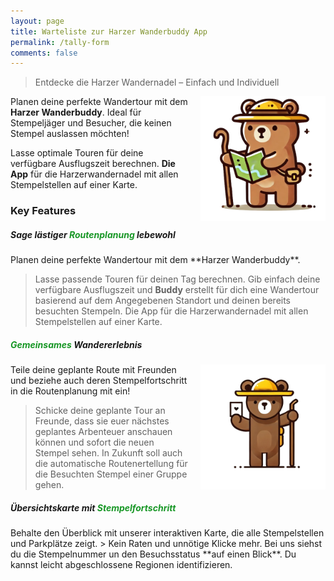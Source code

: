 ```yaml
---
layout: page
title: Warteliste zur Harzer Wanderbuddy App
permalink: /tally-form
comments: false
---
```


> Entdecke die Harzer Wandernadel – Einfach und Individuell

<div style="float: right; margin-left: 20px;">
  <img src="/assets/images/BuddyWithMapNoBG.png" alt="Buddy mit Karte" title="Buddy mit Karte" width="200">
</div>

Planen deine perfekte Wandertour mit dem **Harzer Wanderbuddy**. Ideal für Stempeljäger und Besucher, die keinen Stempel auslassen möchten!

Lasse optimale Touren für deine verfügbare Ausflugszeit berechnen.
**Die App** für die Harzerwandernadel mit allen Stempelstellen auf einer Karte.


### Key Features

<h5>Sage lästiger <span style="color: #189726;">Routenplanung</span> lebewohl</h5>
Planen deine perfekte Wandertour mit dem **Harzer Wanderbuddy**. 

> Lasse passende Touren für deinen Tag berechnen. Gib einfach deine verfügbare Ausflugszeit und **Buddy** erstellt für dich eine Wandertour basierend auf dem Angegebenen Standort und deinen bereits besuchten Stempeln.
Die App für die Harzerwandernadel mit allen Stempelstellen auf einer Karte.


<h5><span style="color: #189726;">Gemeinsames</span> Wandererlebnis</h5>
<div style="float: right; margin-left: 20px;">
  <img src="/assets/images/BuddyHoldingLetterNoBG.png" alt="Buddy mit Karte" title="Buddy mit Karte" width="200">
</div>

Teile deine geplante Route mit Freunden und beziehe auch deren Stempelfortschritt in die Routenplanung mit ein!

> Schicke deine geplante Tour an Freunde, dass sie euer nächstes geplantes Arbenteuer anschauen können und sofort die neuen Stempel sehen. In Zukunft soll auch die automatische Routenertellung für die Besuchten Stempel einer Gruppe gehen. 

<h5>Übersichtskarte mit <span style="color: #189726;">Stempelfortschritt</span></h5>
Behalte den Überblick mit unserer interaktiven Karte, die alle Stempelstellen und Parkplätze zeigt.
> Kein Raten und unnötige Klicke mehr. Bei uns siehst du die Stempelnummer un den Besuchsstatus **auf einen Blick**. Du kannst leicht abgeschlossene Regionen identifizieren.

<iframe data-tally-src="https://tally.so/embed/wbYe7Z?alignLeft=1&hideTitle=1&transparentBackground=1&dynamicHeight=1" loading="lazy" width="100%" height="318" frameborder="0" marginheight="0" marginwidth="0" title="Entdecke die Harzer Wandernadel - Simple"></iframe>
<script>var d=document,w="https://tally.so/widgets/embed.js",v=function(){"undefined"!=typeof Tally?Tally.loadEmbeds():d.querySelectorAll("iframe[data-tally-src]:not([src])").forEach((function(e){e.src=e.dataset.tallySrc}))};if("undefined"!=typeof Tally)v();else if(d.querySelector('script[src="'+w+'"]')==null){var s=d.createElement("script");s.src=w,s.onload=v,s.onerror=v,d.body.appendChild(s);}</script>
